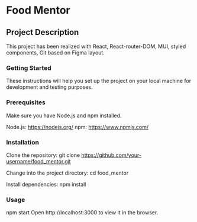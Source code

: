 # Food Mentor

## Project Description

This project has been realized with React, React-router-DOM, MUI, styled components, Git based on Figma layout.

### Getting Started

These instructions will help you set up the project on your local machine for development and testing purposes.

### Prerequisites

Make sure you have Node.js and npm installed.

Node.js: https://nodejs.org/ npm: https://www.npmjs.com/

### Installation

Clone the repository: git clone https://github.com/your-username/food_mentor.git

Change into the project directory: cd food_mentor

Install dependencies: npm install

### Usage

npm start Open http://localhost:3000 to view it in the browser.
